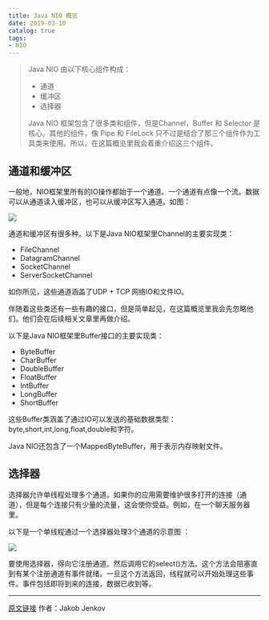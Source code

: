```yaml
---
title: Java NIO 概览
date: 2019-03-10
catalog: true
tags:
- NIO
---
```

>Java NIO 由以下核心组件构成：
>- 通道
>- 缓冲区
>- 选择器
>
>Java NIO 框架包含了很多类和组件，但是Channel，Buffer 和 Selector 是核心。其他的组件，像 Pipe 和 FileLock 只不过是结合了那三个组件作为工具类来使用。所以，在这篇概览里我会着重介绍这三个组件。


## 通道和缓冲区

一般地，NIO框架里所有的IO操作都始于一个通道。一个通道有点像一个流。数据可以从通道读入缓冲区，也可以从缓冲区写入通道。如图：

![](http://tutorials.jenkov.com/images/java-nio/overview-channels-buffers.png)

 通道和缓冲区有很多种。以下是Java NIO框架里Channel的主要实现类：

- FileChannel
- DatagramChannel
- SocketChannel
- ServerSocketChannel

如你所见，这些通道涵盖了UDP + TCP 网络IO和文件IO。

伴随着这些类还有一些有趣的接口，但是简单起见，在这篇概览里我会先忽略他们。他们会在后续相关文章里再做介绍。

以下是Java NIO框架里Buffer接口的主要实现类：

- ByteBuffer
- CharBuffer
- DoubleBuffer
- FloatBuffer
- IntBuffer
- LongBuffer
- ShortBuffer

这些Buffer类涵盖了通过IO可以发送的基础数据类型：byte,short,int,long,float,double和字符。

Java NIO还包含了一个MappedByteBuffer，用于表示内存映射文件。

## 选择器

选择器允许单线程处理多个通道。如果你的应用需要维护很多打开的连接（通道），但是每个连接只有少量的流量，这会使你受益。例如，在一个聊天服务器里。

以下是一个单线程通过一个选择器处理3个通道的示意图 ：

![](http://tutorials.jenkov.com/images/java-nio/overview-selectors.png)

要使用选择器，得向它注册通道。然后调用它的select()方法。这个方法会阻塞直到有某个注册通道有事件就绪。一旦这个方法返回，线程就可以开始处理这些事件。事件包括即将到来的连接，数据已收到等。

------
[原文链接](http://tutorials.jenkov.com/java-nio/overview.html) 	作者：Jakob Jenkov